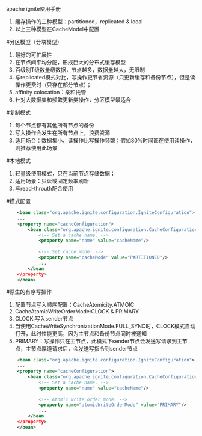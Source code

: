 apache ignite使用手册

1. 缓存操作的三种模型：partitioned，replicated & local
2. 以上三种模型在CacheModel中配置

#分区模型（分块模型）
1. 最好的可扩展性
2. 在节点间平均分配，形成巨大的分布式缓存模型
3. 百级别T级数量级数据，节点越多，数据量越大，无限制
4. 与replicated模式对比，写操作更节省资源（只更新缓存和备份节点），但是读操作更费时（只存在部分节点）；
5. affinity colocation：亲和托管
6. 针对大数据集和频繁更新类操作，分区模型最适合

#复制模式
1. 每个节点都有其他所有节点的备份
2. 写入操作会发生在所有节点上，浪费资源
3. 适用场合：数据集小、读操作比写操作频繁；假如80%时间都在使用读操作，则推荐使用此场景

#本地模式
1. 轻量级使用模式，只在当前节点存储数据；
2. 适用场景：只读或固定频率刷新
3. 与read-throuth配合使用

#模式配置
```xml
    <bean class="org.apache.ignite.configuration.IgniteConfiguration">
    ...
    <property name="cacheConfiguration">
        <bean class="org.apache.ignite.configuration.CacheConfiguration">
            <!-- Set a cache name. -->
            <property name="name" value="cacheName"/>
            
            <!-- Set cache mode. -->
            <property name="cacheMode" value="PARTITIONED"/>
            ... 
        </bean
    </property>
    </bean>
```

#原生的有序写操作
1. 配置节点写入顺序配置：CacheAtomicity.ATMOIC
2. CacheAtomicWriteOrderMode:CLOCK & PRIMARY
3. CLOCK:写入sender节点
4. 当使用CacheWriteSynchronizationMode.FULL_SYNC时，CLOCK模式自动打开，此时性能更高，因为主节点和备份节点同时被通知
5. PRIMARY：写操作只在主节点，此模式下sender节点会发送写请求到主节点，主节点厚道请求后，会发送写指令到sender节点

```xml
    <bean class="org.apache.ignite.configuration.IgniteConfiguration">
    ...
    <property name="cacheConfiguration">
        <bean class="org.apache.ignite.configuration.CacheConfiguration">
            <!-- Set a cache name. -->
            <property name="name" value="cacheName"/>
            
            <!-- Atomic write order mode. -->
            <property name="atomicWriteOrderMode" value="PRIMARY"/>
            ... 
        </bean
    </property>
    </bean>
```